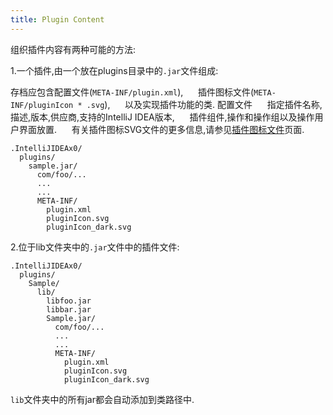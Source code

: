 ```yaml
---
title: Plugin Content
---
```


组织插件内容有两种可能的方法:


1.一个插件,由一个放在plugins目录中的`.jar`文件组成:


存档应包含配置文件(`META-INF/plugin.xml`),
    
插件图标文件(`META-INF/pluginIcon * .svg`),
    
以及实现插件功能的类.
配置文件
    
指定插件名称,描述,版本,供应商,支持的IntelliJ IDEA版本,
    
插件组件,操作和操作组以及操作用户界面放置.
    
有关插件图标SVG文件的更多信息,请参见[插件图标文件](plugin_icon_file.md)页面.


   ```
   .IntelliJIDEAx0/
     plugins/
       sample.jar/
         com/foo/...
         ...
         ...
         META-INF/
           plugin.xml
           pluginIcon.svg
           pluginIcon_dark.svg
   ```

2.位于lib文件夹中的`.jar`文件中的插件文件:


   ```
   .IntelliJIDEAx0/
     plugins/
       Sample/
         lib/
           libfoo.jar
           libbar.jar
           Sample.jar/
             com/foo/...
             ...
             ...
             META-INF/
               plugin.xml
               pluginIcon.svg
               pluginIcon_dark.svg
   ```

`lib`文件夹中的所有jar都会自动添加到类路径中.


